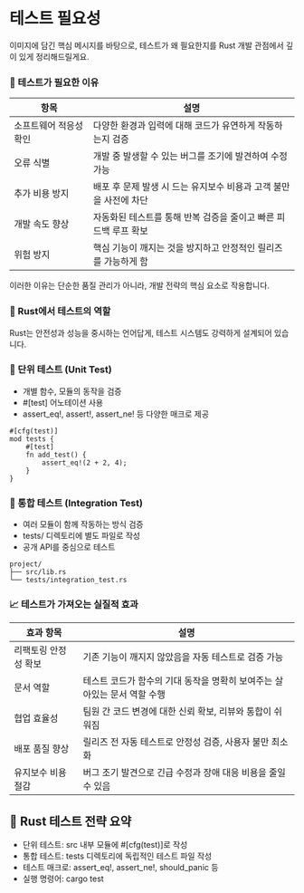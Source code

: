 # 테스트 필요성

이미지에 담긴 핵심 메시지를 바탕으로, 테스트가 왜 필요한지를 Rust 개발 관점에서 깊이 있게 정리해드릴게요.

### 🧠 테스트가 필요한 이유
| 항목               | 설명                                                                 |
|--------------------|----------------------------------------------------------------------|
| 소프트웨어 적응성 확인 | 다양한 환경과 입력에 대해 코드가 유연하게 작동하는지 검증                     |
| 오류 식별            | 개발 중 발생할 수 있는 버그를 조기에 발견하여 수정 가능                        |
| 추가 비용 방지        | 배포 후 문제 발생 시 드는 유지보수 비용과 고객 불만을 사전에 차단               |
| 개발 속도 향상        | 자동화된 테스트를 통해 반복 검증을 줄이고 빠른 피드백 루프 확보                 |
| 위험 방지            | 핵심 기능이 깨지는 것을 방지하고 안정적인 릴리즈를 가능하게 함                 |

이러한 이유는 단순한 품질 관리가 아니라, 개발 전략의 핵심 요소로 작용합니다.

###  🧪 Rust에서 테스트의 역할
Rust는 안전성과 성능을 중시하는 언어답게, 테스트 시스템도 강력하게 설계되어 있습니다.

### 🔹 단위 테스트 (Unit Test)
- 개별 함수, 모듈의 동작을 검증
- #[test] 어노테이션 사용
- assert_eq!, assert!, assert_ne! 등 다양한 매크로 제공
```
#[cfg(test)]
mod tests {
    #[test]
    fn add_test() {
        assert_eq!(2 + 2, 4);
    }
}
```

### 🔹 통합 테스트 (Integration Test)
- 여러 모듈이 함께 작동하는 방식 검증
- tests/ 디렉토리에 별도 파일로 작성
- 공개 API를 중심으로 테스트
```
project/
├── src/lib.rs
└── tests/integration_test.rs
```

### 📈 테스트가 가져오는 실질적 효과

| 효과 항목           | 설명                                                                 |
|---------------------|----------------------------------------------------------------------|
| 리팩토링 안정성 확보 | 기존 기능이 깨지지 않았음을 자동 테스트로 검증 가능                     |
| 문서 역할            | 테스트 코드가 함수의 기대 동작을 명확히 보여주는 살아있는 문서 역할 수행   |
| 협업 효율성          | 팀원 간 코드 변경에 대한 신뢰 확보, 리뷰와 통합이 쉬워짐                   |
| 배포 품질 향상       | 릴리즈 전 자동 테스트로 안정성 검증, 사용자 불만 최소화                   |
| 유지보수 비용 절감    | 버그 조기 발견으로 긴급 수정과 장애 대응 비용을 줄일 수 있음               |


## 🧩 Rust 테스트 전략 요약
- 단위 테스트: src 내부 모듈에 #[cfg(test)]로 작성
- 통합 테스트: tests 디렉토리에 독립적인 테스트 파일 작성
- 테스트 매크로: assert_eq!, assert_ne!, should_panic 등
- 실행 명령어: cargo test

